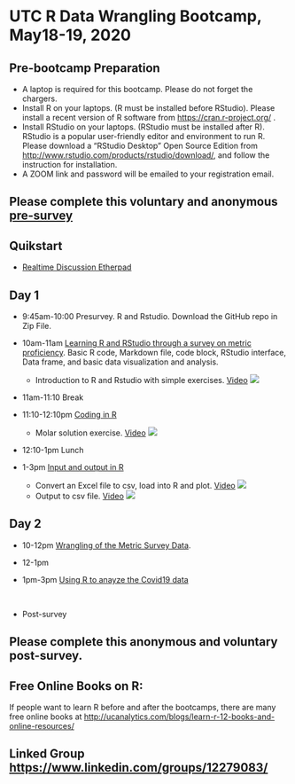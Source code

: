 # UTC R Data Wrangling Bootcamp, May18-19, 2020

## Pre-bootcamp Preparation
* A laptop is required for this bootcamp. Please do not forget the chargers. 
* Install R on your laptops. (R must be installed before RStudio).
Please install a recent version of R software from https://cran.r-project.org/ .
* Install RStudio on your laptops. (RStudio must be installed after R).
RStudio is a popular user-friendly editor and environment to run R.
Please download a “RStudio Desktop” Open Source Edition from http://www.rstudio.com/products/rstudio/download/, and follow the instruction for installation.
* A ZOOM link and password will be emailed to your registration email. 

## Please complete this voluntary and anonymous [pre-survey](https://forms.gle/hjJZW2RThdGsJKc97)

## Quikstart
* [Realtime Discussion Etherpad](https://etherpad.wikimedia.org/p/UTC-R-bootcamp2019)

## Day 1 
* 9:45am-10:00 	Presurvey. R and Rstudio. Download the GitHub repo in Zip File. 
* 10am-11am	[Learning R and RStudio through a survey on metric proficiency](https://github.com/BDSpoke-UTC-Spelman-Tuskegee-WVU/R-coding-bootcamp/tree/master/1.startRwMetricExample). 
Basic R code, Markdown file, code block, RStudio interface, Data frame, and basic data visualization and analysis. 
   * Introduction to R and Rstudio with simple exercises. [Video](http://www.youtube.com/watch?v=LJIxbmDAhYM)
[![](https://i9.ytimg.com/vi/LJIxbmDAhYM/mq2.jpg?sqp=CLeo8vUF&rs=AOn4CLCVRPNCUV98kFe2aog51hZWwe5Ubg)](http://www.youtube.com/watch?v=LJIxbmDAhYM "BBD_simpleR")

* 11am-11:10 	Break 

* 11:10-12:10pm	[Coding in R](https://github.com/BDSpoke-UTC-Spelman-Tuskegee-WVU/R-coding-bootcamp/tree/master/2.coding) 
   * Molar solution exercise. [Video](https://youtu.be/H0Zkc-RuY-0)
[![](https://i9.ytimg.com/vi/H0Zkc-RuY-0/mq1.jpg?sqp=CPCn8vUF&rs=AOn4CLDmqFrClihZ3d4JKvfx23kGJS91bQ)](https://youtu.be/H0Zkc-RuY-0 "Molar solution")

* 12:10-1pm 	Lunch <br>

* 1-3pm	[Input and output in R](https://github.com/BDSpoke-UTC-Spelman-Tuskegee-WVU/R-bootcamp-summer2019/tree/master/3.input-output) 
    * Convert an Excel file to csv, load into R and plot. [Video](https://youtu.be/-ltUZ6YXwK8) 
[![](https://i9.ytimg.com/vi/-ltUZ6YXwK8/mq2.jpg?sqp=CKmr8vUF&rs=AOn4CLBCaKYoIYll-2KsiwxNhWeiJ3VZqQ)](https://youtu.be/-ltUZ6YXwK8 "Convert an Excel file to csv, load into R, and plot")
   * Output to csv file. [Video](https://youtu.be/Gscj7gGundo)
[![](https://i9.ytimg.com/vi/Gscj7gGundo/mq2.jpg?sqp=CL6u8vUF&rs=AOn4CLBVvUKAyOwbyO2zRekO3qeqAGv46Q)](https://youtu.be/Gscj7gGundo "Output to csv")

	
## Day 2 	
* 10-12pm 	[Wrangling of the Metric Survey Data](https://github.com/BDSpoke-UTC-Spelman-Tuskegee-WVU/R-coding-bootcamp/tree/master/4.dataWrangle-metricExample). 

* 12-1pm 	<br> 	

* 1pm-3pm	[Using R to anayze the Covid19 data](https://github.com/BDSpoke-UTC-Spelman-Tuskegee-WVU/R-coding-bootcamp/tree/master/5.sars-cov-2)

<br>

* Post-survey <br>

  
## Please complete this anonymous and voluntary post-survey. 

## Free Online Books on R: 
If people want to learn R before and after the bootcamps, there are many free online books at http://ucanalytics.com/blogs/learn-r-12-books-and-online-resources/

## Linked Group https://www.linkedin.com/groups/12279083/
